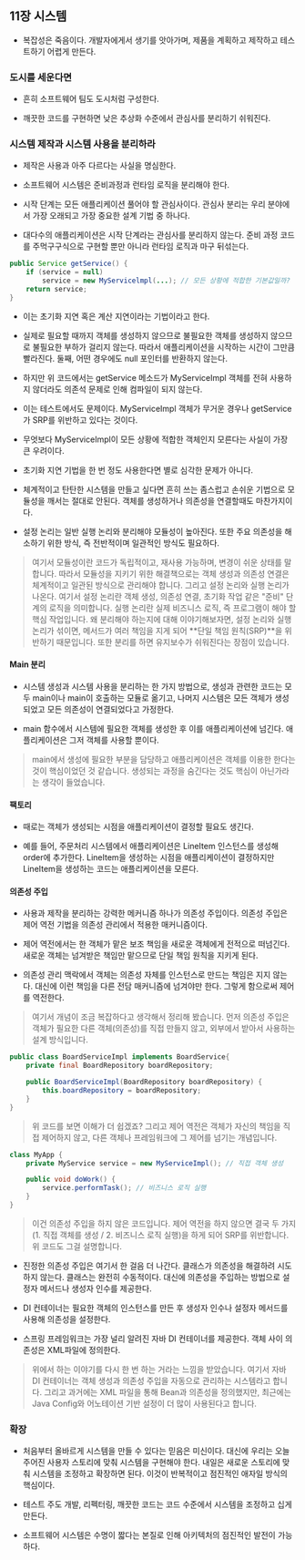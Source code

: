 ## 11장 시스템

- 복잡성은 죽음이다. 개발자에게서 생기를 앗아가며, 제품을 계획하고 제작하고 테스트하기 어렵게 만든다.

### 도시를 세운다면

- 흔히 소프트웨어 팀도 도시처럼 구성한다.

- 깨끗한 코드를 구현하면 낮은 추상화 수준에서 관심사를 분리하기 쉬워진다.

### 시스템 제작과 시스템 사용을 분리하라

- 제작은 사용과 아주 다르다는 사실을 명심한다.

- 소프트웨어 시스템은 준비과정과 런타임 로직을 분리해야 한다.

- 시작 단계는 모든 애플리케이션 풀어야 할 관심사이다. 관심사 분리는 우리 분야에서 가장 오래되고 가장 중요한 설계 기법 중 하나다.

- 대다수의 애플리케이션은 시작 단계라는 관심사를 분리하지 않는다. 준비 과정 코드를 주먹구구식으로 구현할 뿐만 아니라 런타임 로직과 마구 뒤섞는다.

```java
public Service getService() {
    if (service = null)
        service = new MyServicelmpl(...); // 모든 상황에 적합한 기본값일까?
    return service;
}
```

- 이는 초기화 지연 혹은 계산 지연이라는 기법이라고 한다.

- 실제로 필요할 때까지 객체를 생성하지 않으므로 불필요한 객체를 생성하지 않으므로 불필요한 부하가 걸리지 않는다. 따라서 애플리케이션을 시작하는 시간이 그만큼 빨라진다. 둘째, 어떤 경우에도 null 포인터를 반환하지 않는다.

- 하지만 위 코드에서는 getService 메소드가 MyServiceImpl 객체를 전혀 사용하지 않더라도 의존석 문제로 인해 컴파일이 되지 않는다.

- 이는 테스트에서도 문제이다. MyServiceImpl 객체가 무거운 경우나 getService가 SRP를 위반하고 있다는 것이다.

- 무엇보다 MyServiceImpl이 모든 상황에 적합한 객체인지 모른다는 사실이 가장 큰 우려이다.

- 초기화 지연 기법을 한 번 정도 사용한다면 별로 심각한 문제가 아니다.

- 체계적이고 탄탄한 시스템을 만들고 싶다면 흔히 쓰는 좀스럽고 손쉬운 기법으로 모듈성을 깨서는 절대로 안된다. 객체를 생성하거나 의존성을 연결할때도 마찬가지이다.

- 설정 논리는 일반 실행 논리와 분리해야 모듈성이 높아진다. 또한 주요 의존성을 해소하기 위한 방식, 즉 전반적이며 일관적인 방식도 필요하다.

> 여기서 모듈성이란 코드가 독립적이고, 재사용 가능하며, 변경이 쉬운 상태를 말합니다. 따라서 모듈성을 지키기 위한 해결책으로는 객체 생성과 의존성 연결은 체계적이고 일관된 방식으로 관리해야 합니다. 그리고 설정 논리와 실행 논리가 나온다. 여기서 설정 논리란 객체 생성, 의존성 연결, 초기화 작업 같은 "준비" 단계의 로직을 의미합니다. 실행 논리란 실제 비즈니스 로직, 즉 프로그램이 해야 할 핵심 작업입니다.
> 왜 분리해야 하는지에 대해 이야기해보자면, 설정 논리와 실행 논리가 섞이면, 메서드가 여러 책임을 지게 되어 **단일 책임 원칙(SRP)**을 위반하기 때문입니다. 또한 분리를 하면 유지보수가 쉬워진다는 장점이 있습니다.

#### Main 분리

- 시스템 생성과 시스템 사용을 분리하는 한 가지 방법으로, 생성과 관련한 코드는 모두 main이나 main이 호출하는 모듈로 옮기고, 나머지 시스템은 모든 객체가 생성되었고 모든 의존성이 연결되었다고 가정한다.

- main 함수에서 시스템에 필요한 객체를 생성한 후 이를 애플리케이션에 넘긴다. 애플리케이션은 그저 객체를 사용할 뿐이다.

> main에서 생성에 필요한 부분을 담당하고 애플리케이션은 객체를 이용한 한다는 것이 핵심이었던 것 같습니다. 생성되는 과정을 숨긴다는 것도 핵심이 아닌가라는 생각이 들었습니다.

#### 팩토리

- 때로는 객체가 생성되는 시점을 애플리케이션이 결정할 필요도 생긴다.

- 예를 들어, 주문처리 시스템에서 애플리케이션은 LineItem 인스턴스를 생성해 order에 추가한다. LineItem을 생성하는 시점을 애플리케이션이 결정하지만 LineItem을 생성하는 코드는 애플리케이션을 모른다.

#### 의존성 주입

- 사용과 제작을 분리하는 강력한 메커니즘 하나가 의존성 주입이다. 의존성 주입은 제어 역전 기법을 의존성 관리에서 적용한 매커니즘이다.

- 제어 역전에서는 한 객체가 맡은 보조 책임을 새로운 객체에게 전적으로 떠넘긴다. 새로운 객체는 넘겨받은 책임만 맡으므로 단일 책임 원칙을 지키게 된다.

- 의존성 관리 맥락에서 객체는 의존성 자체를 인스턴스로 만드는 책임은 지지 않는다. 대신에 이런 책임을 다른 전담 매커니즘에 넘겨야만 한다. 그렇게 함으로써 제어를 역전한다.

> 여기서 개념이 조금 복잡하다고 생각해서 정리해 봤습니다. 먼저 의존성 주입은 객체가 필요한 다른 객체(의존성)를 직접 만들지 않고, 외부에서 받아서 사용하는 설계 방식입니다.

```java
public class BoardServiceImpl implements BoardService{
    private final BoardRepository boardRepository;

    public BoardServiceImpl(BoardRepository boardRepository) {
        this.boardRepository = boardRepository;
    }
}
```

> 위 코드를 보면 이해가 더 쉽겠죠? 그리고 제어 역전은 객체가 자신의 책임을 직접 제어하지 않고, 다른 객체나 프레임워크에 그 제어를 넘기는 개념입니다.

```java
class MyApp {
    private MyService service = new MyServiceImpl(); // 직접 객체 생성

    public void doWork() {
        service.performTask(); // 비즈니스 로직 실행
    }
}
```

> 이건 의존성 주입을 하지 않은 코드입니다. 제어 역전을 하지 않으면 결국 두 가지(1. 직접 객체를 생성 / 2. 비즈니스 로직 실행)을 하게 되어 SRP를 위반합니다. 위 코드도 그걸 설명합니다.

- 진정한 의존성 주입은 여기서 한 걸음 더 나간다. 클래스가 의존성을 해결하려 시도하지 않는다. 클래스는 완전히 수동적이다. 대신에 의존성을 주입하는 방법으로 설정자 메서드나 생성자 인수를 제공한다.

- DI 컨테이너는 필요한 객체의 인스턴스를 만든 후 생성자 인수나 설정자 메서드를 사용해 의존성을 설정한다.

- 스프링 프레임워크는 가장 널리 알려진 자바 DI 컨테이너를 제공한다. 객체 사이 의존성은 XML파일에 정의한다.

> 위에서 하는 이야기를 다시 한 번 하는 거라는 느낌을 받았습니다. 여기서 자바 DI 컨테이너는 객체 생성과 의존성 주입을 자동으로 관리하는 시스템라고 합니다. 그리고 과거에는 XML 파일을 통해 Bean과 의존성을 정의했지만, 최근에는 Java Config와 어노테이션 기반 설정이 더 많이 사용된다고 합니다.

### 확장

- 처음부터 올바르게 시스템을 만들 수 있다는 믿음은 미신이다. 대신에 우리는 오늘 주어진 사용자 스토리에 맞춰 시스템을 구현해야 한다. 내일은 새로운 스토리에 맞춰 시스템을 조정하고 확장하면 된다. 이것이 반복적이고 점진적인 애자일 방식의 핵심이다.

- 테스트 주도 개발, 리펙터링, 깨끗한 코드는 코드 수준에서 시스템을 조정하고 십게 만든다.

- 소프트웨어 시스템은 수명이 짧다는 본질로 인해 아키텍처의 점진적인 발전이 가능하다.

```java

```
